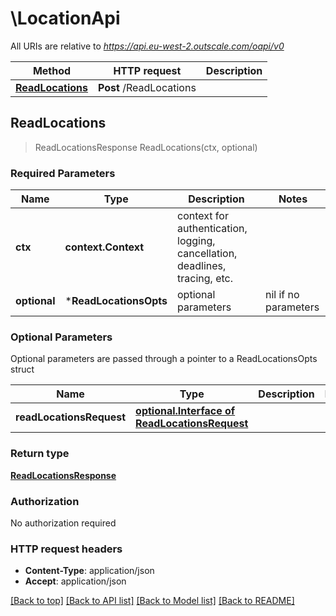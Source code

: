 # \LocationApi

All URIs are relative to *https://api.eu-west-2.outscale.com/oapi/v0*

Method | HTTP request | Description
------------- | ------------- | -------------
[**ReadLocations**](LocationApi.md#ReadLocations) | **Post** /ReadLocations | 



## ReadLocations

> ReadLocationsResponse ReadLocations(ctx, optional)



### Required Parameters


Name | Type | Description  | Notes
------------- | ------------- | ------------- | -------------
**ctx** | **context.Context** | context for authentication, logging, cancellation, deadlines, tracing, etc.
 **optional** | ***ReadLocationsOpts** | optional parameters | nil if no parameters

### Optional Parameters

Optional parameters are passed through a pointer to a ReadLocationsOpts struct


Name | Type | Description  | Notes
------------- | ------------- | ------------- | -------------
 **readLocationsRequest** | [**optional.Interface of ReadLocationsRequest**](ReadLocationsRequest.md)|  | 

### Return type

[**ReadLocationsResponse**](ReadLocationsResponse.md)

### Authorization

No authorization required

### HTTP request headers

- **Content-Type**: application/json
- **Accept**: application/json

[[Back to top]](#) [[Back to API list]](../README.md#documentation-for-api-endpoints)
[[Back to Model list]](../README.md#documentation-for-models)
[[Back to README]](../README.md)

